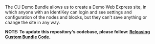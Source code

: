 The CU Demo Bundle allows us to create a Demo Web Express site, in which anyone with an IdentiKey can login and see settings and configuration of the nodes and blocks, but they can't save anything or change the site in any way.

**NOTE: To update this repository's codebase, please follow: [Releasing Custom Bundle Code](https://github.com/CuBoulder/express_documentation/blob/master/docs/custom_bundle_releases.md#how-to-succesfully-update-a-custom-bundles-code).**
